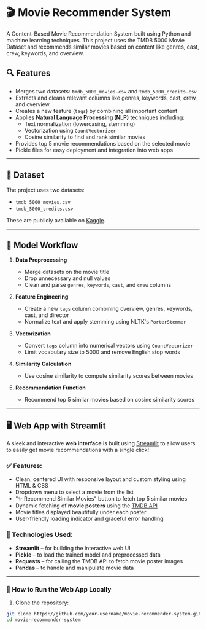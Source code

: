 # 🎬 Movie Recommender System

A Content-Based Movie Recommendation System built using Python and machine learning techniques. This project uses the TMDB 5000 Movie Dataset and recommends similar movies based on content like genres, cast, crew, keywords, and overview.

## 🔍 Features

- Merges two datasets: `tmdb_5000_movies.csv` and `tmdb_5000_credits.csv`
- Extracts and cleans relevant columns like genres, keywords, cast, crew, and overview
- Creates a new feature (`tags`) by combining all important content
- Applies **Natural Language Processing (NLP)** techniques including:
  - Text normalization (lowercasing, stemming)
  - Vectorization using `CountVectorizer`
  - Cosine similarity to find and rank similar movies
- Provides top 5 movie recommendations based on the selected movie
- Pickle files for easy deployment and integration into web apps

---

## 📁 Dataset

The project uses two datasets:
- `tmdb_5000_movies.csv`
- `tmdb_5000_credits.csv`

These are publicly available on [Kaggle](https://www.kaggle.com/datasets/tmdb/tmdb-movie-metadata).

---

## 🧠 Model Workflow

1. **Data Preprocessing**
   - Merge datasets on the movie title
   - Drop unnecessary and null values
   - Clean and parse `genres`, `keywords`, `cast`, and `crew` columns

2. **Feature Engineering**
   - Create a new `tags` column combining overview, genres, keywords, cast, and director
   - Normalize text and apply stemming using NLTK's `PorterStemmer`

3. **Vectorization**
   - Convert `tags` column into numerical vectors using `CountVectorizer`
   - Limit vocabulary size to 5000 and remove English stop words

4. **Similarity Calculation**
   - Use cosine similarity to compute similarity scores between movies

5. **Recommendation Function**
   - Recommend top 5 similar movies based on cosine similarity scores

---
## 🖥️ Web App with Streamlit

A sleek and interactive **web interface** is built using [Streamlit](https://streamlit.io/) to allow users to easily get movie recommendations with a single click!

### ✅ Features:
- Clean, centered UI with responsive layout and custom styling using HTML & CSS
- Dropdown menu to select a movie from the list
- "✨ Recommend Similar Movies" button to fetch top 5 similar movies
- Dynamic fetching of **movie posters** using the [TMDB API](https://developer.themoviedb.org/)
- Movie titles displayed beautifully under each poster
- User-friendly loading indicator and graceful error handling

### 🧪 Technologies Used:
- **Streamlit** – for building the interactive web UI
- **Pickle** – to load the trained model and preprocessed data
- **Requests** – for calling the TMDB API to fetch movie poster images
- **Pandas** – to handle and manipulate movie data

---

### 🚀 How to Run the Web App Locally

1. Clone the repository:

```bash
git clone https://github.com/your-username/movie-recommender-system.git
cd movie-recommender-system
